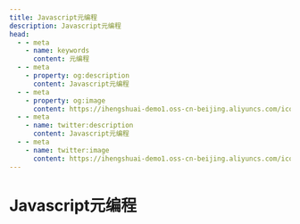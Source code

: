 ```yaml
---
title: Javascript元编程
description: Javascript元编程
head:
  - - meta
    - name: keywords
      content: 元编程
  - - meta
    - property: og:description
      content: Javascript元编程
  - - meta
    - property: og:image
      content: https://ihengshuai-demo1.oss-cn-beijing.aliyuncs.com/icon-js.png
  - - meta
    - name: twitter:description
      content: Javascript元编程
  - - meta
    - name: twitter:image
      content: https://ihengshuai-demo1.oss-cn-beijing.aliyuncs.com/icon-js.png
---
```


# Javascript元编程